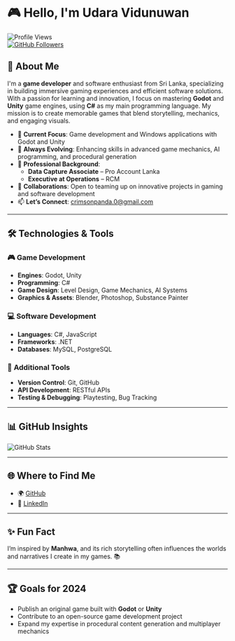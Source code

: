 # 🎮 Hello, I'm Udara Vidunuwan  

![Profile Views](https://komarev.com/ghpvc/?username=udaravidunuwan)  
[![GitHub Followers](https://img.shields.io/github/followers/udaravidunuwan?label=Followers)](https://github.com/udaravidunuwan)  

## 🚀 About Me  

I'm a **game developer** and software enthusiast from Sri Lanka, specializing in building immersive gaming experiences and efficient software solutions. With a passion for learning and innovation, I focus on mastering **Godot** and **Unity** game engines, using **C#** as my main programming language. My mission is to create memorable games that blend storytelling, mechanics, and engaging visuals.  

- 🌟 **Current Focus**: Game development and Windows applications with Godot and Unity  
- 🌱 **Always Evolving**: Enhancing skills in advanced game mechanics, AI programming, and procedural generation  
- 💼 **Professional Background**:  
  - **Data Capture Associate** – Pro Account Lanka  
  - **Executive at Operations** – RCM  
- 🤝 **Collaborations**: Open to teaming up on innovative projects in gaming and software development  
- 📫 **Let’s Connect**: [crimsonpanda.0@gmail.com](mailto:crimsonpanda.0@gmail.com)  

---

## 🛠️ Technologies & Tools  

### 🎮 **Game Development**  
- **Engines**: Godot, Unity  
- **Programming**: C#  
- **Game Design**: Level Design, Game Mechanics, AI Systems  
- **Graphics & Assets**: Blender, Photoshop, Substance Painter  

### 💻 **Software Development**  
- **Languages**: C#, JavaScript  
- **Frameworks**: .NET  
- **Databases**: MySQL, PostgreSQL  

### 🔧 **Additional Tools**  
- **Version Control**: Git, GitHub  
- **API Development**: RESTful APIs  
- **Testing & Debugging**: Playtesting, Bug Tracking  

---

## 📊 GitHub Insights  

![GitHub Stats](https://github-readme-stats.vercel.app/api?username=udaravidunuwan&show_icons=true&count_private=true&hide=stars&theme=dark)  

---

## 🌐 Where to Find Me  

- 🌍 [GitHub](https://github.com/udaravidunuwan)  
- 💼 [LinkedIn](https://www.linkedin.com/in/udara-vidunuwan-431493210/)  

---

## ✨ Fun Fact  

I’m inspired by **Manhwa**, and its rich storytelling often influences the worlds and narratives I create in my games. 📚  

---

## 🏆 Goals for 2024  

- Publish an original game built with **Godot** or **Unity**  
- Contribute to an open-source game development project  
- Expand my expertise in procedural content generation and multiplayer mechanics  
